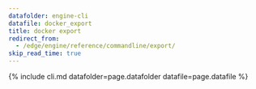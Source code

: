 ```yaml
---
datafolder: engine-cli
datafile: docker_export
title: docker export
redirect_from:
  - /edge/engine/reference/commandline/export/
skip_read_time: true
---
```

<!--
This page is automatically generated from Docker's source code. If you want to
suggest a change to the text that appears here, open a ticket or pull request
in the source repository on GitHub:

https://github.com/docker/cli
-->
{% include cli.md datafolder=page.datafolder datafile=page.datafile %}
